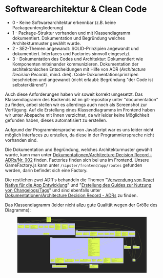 # Softwarearchitektur & Clean Code

* 0 - Keine Softwarearchitektur erkennbar (z.B. keine Packageuntergliederung)
* 1 - Package-Struktur vorhanden und mit Klassendiagramm dokumentiert. Dokumentation und Begründung welches Architekturmuster gewählt wurde.
* 2 - SE2-Themen angewandt: SOLID-Prinzipien angewandt und dokumentiert. Interfaces und Factories sinnvoll eingesetzt.
* 3 - Dokumentation des Codes und Architektur: Dokumentiert wie Komponenten miteinander kommunizieren. Dokumentation der architektonischen Entscheidungen mit Hilfe von ADR (_Architecture Decision Records_, mind. drei). Code-Dokumentationsprinzipen beschrieben und angewandt (nicht erlaubt: Begründung "der Code ist selbsterklärend")

Auch diese Anforderungen haben wir soweit korrekt umgesetzt. Das Klassendiagramm des Backends ist im git-repository unter "documentation" zu finden, anbei stellen wir es allerdings auch noch als Screenshot zur Verfügung. Auf die Erstellung eines Klassendiagramms im Frontend haben wir unter Abspache mit Ihnen verzichtet, da wir leider keine Möglichkeit gefunden haben, dieses automatisiert zu erstellen.

Aufgrund der Programmiersprache von JavaScript war es uns leider nicht möglich Interfaces zu erstellen, da diese in der Programmiersprache nicht vorhanden sind.&#x20;

Die Dokumentation und Begründung, welches Architekturmuster gewählt wurde, kann man unter [Dokumentationen/Architecture Decision Record - ADRs/Nr. 002](../dokumentationen/architecture-decision-record-adrs/nr.-002-auswahl-der-softwarearchitektur.md) finden. Factories finden sich bei uns im Frontend.  Unsere GameFactory.js kann unter `/sipster/frontend/app/routes` gefunden werden, darin befindet sich eine Factory.

Die restlichen zwei ADR's behandeln die Themen "[Verwendung von React Native für die App Entwicklung](../dokumentationen/architecture-decision-record-adrs/nr.-001-verwendung-von-react-native-fur-die-app-entwicklung.md)" und "[Erstellung des Guides zur Nutzung von Changelogs/Tags](../dokumentationen/architecture-decision-record-adrs/nr.-003-erstellung-des-guides-zur-nutzung-von-changelogs-tags.md)" und sind ebenfalls unter [Dokumentationen/Architecture Decision Record - ADRs](../dokumentationen/architecture-decision-record-adrs/) zu finden.

Das Klassendiagramm (leider nicht allzu gute Qualität wegen der Größe des Diagramms):

<figure><img src="../.gitbook/assets/Bildschirmfoto_25-6-2024_103358_.jpeg" alt=""><figcaption></figcaption></figure>
